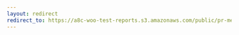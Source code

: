 ```yaml
---
layout: redirect
redirect_to: https://a8c-woo-test-reports.s3.amazonaws.com/public/pr-merge/42911/api/index.html
---
```

